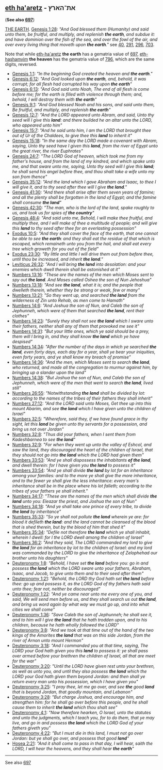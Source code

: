## [eth ha'aretz](/keys/ATh-HARTz) - את־הארץ

(**See also [697](697)**)

[THE EARTH](/keys/HARTz). [Genesis 1:28](http://biblehub.com/genesis/1-28.htm): *"And God blessed them (Humanity) and said unto them, be fruitful, and multiply, and replenish **the earth**, and subdue it: and have dominion over the fish of the sea, and over the fowl of the air, and over every living thing that moveth upon **the earth**."* see [40](40), [291](291), [296](296), [703](703).

Note that while [eth-ha'aretz](/keys/ATh-HARTz) **the earth** has a gematria value of [697](697), [eth-hashamyim](/keys/ATh-HShMIM) **the heaven** has the gematria value of [796](796), which are the same digits, reversed.

- [Genesis 1:1](http://biblehub.com/genesis/1-1.htm): *"In the beginning God created the heaven and **the earth**."*
- [Genesis 6:12](https://biblehub.com/genesis/6-12.htm): *"And God looked upon **the earth**, and, behold, it was corrupt; for all flesh had corrupted his way upon **the earth**"*
- [Genesis 6:13](https://biblehub.com/genesis/6-13.htm): *"And God said unto Noah, The end of all flesh is come before me; for the earth is filled with violence through them; and, behold, I will destroy them with **the earth**"*
- [Genesis 9:1](https://biblehub.com/genesis/9-1.htm): *"And God blessed Noah and his sons, and said unto them, Be fruitful, and multiply, and replenish **the earth**"*
- [Genesis 12:7](https://biblehub.com/genesis/12-7.htm): *"And the LORD appeared unto Abram, and said, Unto thy seed will I give this **land**: and there builded he an altar unto the LORD, who appeared unto him"*
- [Genesis 15:7](https://biblehub.com/genesis/15-7.htm): *"And he said unto him, I am the LORD that brought thee out of Ur of the Chaldees, to give thee this **land** to inherit it"*
- [Genesis 15:18](https://biblehub.com/genesis/15-18.htm): *"In the same day the LORD made a covenant with Abram, saying, Unto thy seed have I given this **land**, from the river of Egypt unto the great river, the river Euphrates"*
- [Genesis 24:7](https://biblehub.com/genesis/24-7.htm): *"The LORD God of heaven, which took me from my father's house, and from the land of my kindred, and which spake unto me, and that sware unto me, saying, Unto thy seed will I give this **land**; he shall send his angel before thee, and thou shalt take a wife unto my son from thence"*
- [Genesis 35:12](https://biblehub.com/genesis/35-12.htm): *"And the land which I gave Abraham and Isaac, to thee I will give it, and to thy seed after thee will I give **the land**."*
- [Genesis 41:30](https://biblehub.com/genesis/41-30.htm): *"And there shall arise after them seven years of famine; and all the plenty shall be forgotten in the land of Egypt; and the famine shall consume **the land**"*
- [Genesis 42:30](https://biblehub.com/genesis/42-30.htm): *"The man, who is the lord of the land, spake roughly to us, and took us for spies of **the country**"*
- [Genesis 48:4](https://biblehub.com/genesis/48-4.htm): *"And said unto me, Behold, I will make thee fruitful, and multiply thee, and I will make of thee a multitude of people; and will give this **land** to thy seed after thee for an everlasting possession"*
- [Exodus 10:5](https://biblehub.com/exodus/10-5.htm): *"And they shall cover the face of the earth, that one cannot be able to see **the earth**: and they shall eat the residue of that which is escaped, which remaineth unto you from the hail, and shall eat every tree which groweth for you out of the field"*
- [Exodus 23:30](https://biblehub.com/exodus/23-30.htm): *"By little and little I will drive them out from before thee, until thou be increased, and inherit **the land**."*
- [Leviticus 26:32](https://biblehub.com/leviticus/26-32.htm): *"And I will bring **the land** into desolation: and your enemies which dwell therein shall be astonished at it"*
- [Numbers 13:16](https://biblehub.com/numbers/13-16.htm): *"These are the names of the men which Moses sent to spy out **the land**. And Moses called Oshea the son of Nun Jehoshua"*
- [Numbers 13:18](https://biblehub.com/numbers/13-18.htm): *"And see **the land**, what it is; and the people that dwelleth therein, whether they be strong or weak, few or many"*
- [Numbers 13:21](https://biblehub.com/numbers/13-21.htm): *"So they went up, and searched **the land** from the wilderness of Zin unto Rehob, as men come to Hamath"*
- [Numbers 14:6](https://biblehub.com/numbers/14-6.htm): *"And Joshua the son of Nun, and Caleb the son of Jephunneh, which were of them that searched **the land**, rent their clothes"*
- [Numbers 14:23](https://biblehub.com/numbers/14-23.htm): *"Surely they shall not see **the land** which I sware unto their fathers, neither shall any of them that provoked me see it"*
- [Numbers 14:31](https://biblehub.com/numbers/14-31.htm): *"But your little ones, which ye said should be a prey, them will I bring in, and they shall know **the land** which ye have despised"*
- [Numbers 14:34](https://biblehub.com/numbers/14-34.htm): *"After the number of the days in which ye searched **the land**, even forty days, each day for a year, shall ye bear your iniquities, even forty years, and ye shall know my breach of promise"*
- [Numbers 14:36](https://biblehub.com/numbers/14-36.htm): *"And the men, which Moses sent to search **the land**, who returned, and made all the congregation to murmur against him, by bringing up a slander upon the land"*
- [Numbers 14:38](https://biblehub.com/numbers/14-38.htm): *"But Joshua the son of Nun, and Caleb the son of Jephunneh, which were of the men that went to search **the land**, lived still"*
- [Numbers 26:55](https://biblehub.com/numbers/26-55.htm): *"Notwithstanding **the land** shall be divided by lot: according to the names of the tribes of their fathers they shall inherit"*
- [Numbers 27:12](https://biblehub.com/numbers/27-12.htm): *"And the LORD said unto Moses, Get thee up into this mount Abarim, and see **the land** which I have given unto the children of Israel"*
- [Numbers 32:5](https://biblehub.com/numbers/32-5.htm): *"Wherefore, said they, if we have found grace in thy sight, let this **land** be given unto thy servants for a possession, and bring us not over Jordan"*
- [Numbers 32:8](https://biblehub.com/numbers/32-8.htm): *"Thus did your fathers, when I sent them from Kadeshbarnea to see **the land**"*
- [Numbers 32:9](https://biblehub.com/numbers/32-9.htm): *"For when they went up unto the valley of Eshcol, and saw the land, they discouraged the heart of the children of Israel, that they should not go into **the land** which the LORD had given them"*
- [Numbers 33:53](https://biblehub.com/numbers/33-53.htm): *"And ye shall dispossess the inhabitants **of the land**, and dwell therein: for I have given you **the land** to possess it"*
- [Numbers 33:54](https://biblehub.com/numbers/33-54.htm): *"And ye shall divide **the land** by lot for an inheritance among your families: and to the more ye shall give the more inheritance, and to the fewer ye shall give the less inheritance: every man's inheritance shall be in the place where his lot falleth; according to the tribes of your fathers ye shall inherit."*
- [Numbers 34:17](https://biblehub.com/numbers/34-17.htm): *"These are the names of the men which shall divide **the land** unto you: Eleazar the priest, and Joshua the son of Nun"*
- [Numbers 34:18](https://biblehub.com/numbers/34-18.htm): *"And ye shall take one prince of every tribe, to divide **the land** by inheritance"*
- [Numbers 35:33](https://biblehub.com/numbers/35-33.htm): *"So ye shall not pollute **the land** wherein ye are: for blood it defileth **the land**: and the land cannot be cleansed of the blood that is shed therein, but by the blood of him that shed it"*
- [Numbers 35:34](https://biblehub.com/numbers/35-34.htm): *"Defile not therefore **the land** which ye shall inhabit, wherein I dwell: for I the LORD dwell among the children of Israel"*
- [Numbers 36:2](https://biblehub.com/numbers/36-2.htm): *"And they said, The LORD commanded my lord to give **the land** for an inheritance by lot to the children of Israel: and my lord was commanded by the LORD to give the inheritance of Zelophehad our brother unto his daughters"*
- [Deuteronomy 1:8](https://biblehub.com/deuteronomy/1-8.htm): *"Behold, I have set **the land** before you: go in and possess **the land** which the LORD sware unto your fathers, Abraham, Isaac, and Jacob, to give unto them and to their seed after them"*
- [Deuteronomy 1:21](https://biblehub.com/deuteronomy/1-21.htm): *"Behold, the LORD thy God hath set **the land** before thee: go up and possess it, as the LORD God of thy fathers hath said unto thee; fear not, neither be discouraged"*
- [Deuteronomy 1:22](https://biblehub.com/deuteronomy/1-22.htm): *"And ye came near unto me every one of you, and said, We will send men before us, and they shall search us out **the land**, and bring us word again by what way we must go up, and into what cities we shall come"*
- [Deuteronomy 1:36](https://biblehub.com/deuteronomy/1-36.htm): *"Save Caleb the son of Jephunneh; he shall see it, and to him will I give **the land** that he hath trodden upon, and to his children, because he hath wholly followed the LORD"*
- [Deuteronomy 3:8](https://biblehub.com/deuteronomy/3-8.htm): *"And we took at that time out of the hand of the two kings of the Amorites **the land** that was on this side Jordan, from the river of Arnon unto mount Hermon"*
- [Deuteronomy 3:18](https://biblehub.com/deuteronomy/3-18.htm): *"And I commanded you at that time, saying, The LORD your God hath given you this **land** to possess it: ye shall pass over armed before your brethren the children of Israel, all that are meet for the war"*
- [Deuteronomy 3:20](https://biblehub.com/deuteronomy/3-20.htm): *"Until the LORD have given rest unto your brethren, as well as unto you, and until they also possess **the land** which the LORD your God hath given them beyond Jordan: and then shall ye return every man unto his possession, which I have given you"*
- [Deuteronomy 3:25](https://biblehub.com/deuteronomy/3-25.htm): *"I pray thee, let me go over, and see **the** good **land** that is beyond Jordan, that goodly mountain, and Lebanon"*
- [Deuteronomy 3:28](https://biblehub.com/deuteronomy/3-28.htm): *"But charge Joshua, and encourage him, and strengthen him: for he shall go over before this people, and he shall cause them to inherit **the land** which thou shalt see"*
- [Deuteronomy 4:1](https://biblehub.com/deuteronomy/4-1.htm): *"Now therefore hearken, O Israel, unto the statutes and unto the judgments, which I teach you, for to do them, that ye may live, and go in and possess **the land** which the LORD God of your fathers giveth you"*
- [Deuteronomy 4:22](https://biblehub.com/deuteronomy/4-22.htm): *"But I must die in this land, I must not go over Jordan: but ye shall go over, and possess that good **land**"*
- [Hosea 2:21](https://biblehub.com/hosea/2-21.htm): *"And it shall come to pass in that day, I will hear, saith the LORD, I will hear the heavens, and they shall hear **the earth**"*

---

See also [697](697)
